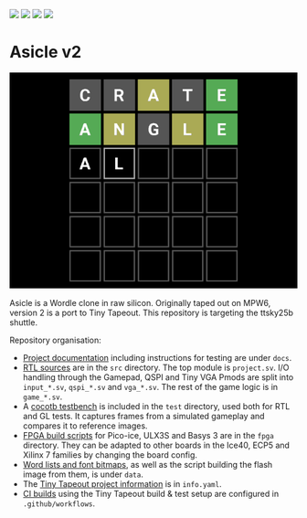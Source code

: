 ![](../../workflows/gds/badge.svg) ![](../../workflows/docs/badge.svg) ![](../../workflows/test/badge.svg) ![](../../workflows/fpga/badge.svg)

# Asicle v2

![VGA screenshot with questions CRATE and ANGLE](docs/frame089.png)

Asicle is a Wordle clone in raw silicon. Originally taped out on MPW6, version 2 is a port to Tiny Tapeout. This repository is targeting the ttsky25b shuttle.

Repository organisation:
- [Project documentation](docs/info.md) including instructions for testing are under `docs`.
- [RTL sources](src) are in the `src` directory. The top module is `project.sv`. I/O handling through the Gamepad, QSPI and Tiny VGA Pmods are split into `input_*.sv`, `qspi_*.sv` and `vga_*.sv`. The rest of the game logic is in `game_*.sv`.
- A [cocotb testbench](test) is included in the `test` directory, used both for RTL and GL tests. It captures frames from a simulated gameplay and compares it to reference images.
- [FPGA build scripts](fpga) for Pico-ice, ULX3S and Basys 3 are in the `fpga` directory. They can be adapted to other boards in the Ice40, ECP5 and Xilinx 7 families by changing the board config.
- [Word lists and font bitmaps](data), as well as the script building the flash image from them, is under `data`.
- The [Tiny Tapeout project information](info.yaml) is in `info.yaml`.
- [CI builds](.github/workflows) using the Tiny Tapeout build & test setup are configured in `.github/workflows`.

